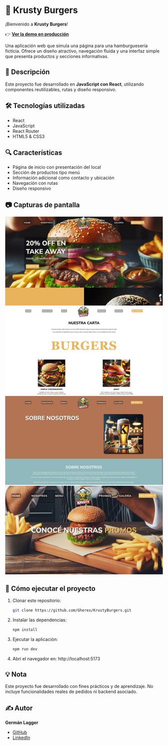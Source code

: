 # 🍔 Krusty Burgers

¡Bienvenido a **Krusty Burgers**!

👉 **[Ver la demo en producción](https://krustyburgers.netlify.app)**

Una aplicación web que simula una página para una hamburguesería ficticia. Ofrece un diseño atractivo, navegación fluida y una interfaz simple que presenta productos y secciones informativas.

## 📖 Descripción
Este proyecto fue desarrollado en **JavaScript con React**, utilizando componentes reutilizables, rutas y diseño responsivo.  

## 🛠️ Tecnologías utilizadas
- React
- JavaScript
- React Router
- HTML5 & CSS3

## 🔍 Características
- Página de inicio con presentación del local
- Sección de productos tipo menú
- Información adicional como contacto y ubicación
- Navegación con rutas
- Diseño responsivo

## 📷 Capturas de pantalla

![Inicio](images/inicio.png)
![Menú de hamburguesas](images/nuestra-carta.png)
![Contacto](images/sobre-nosotros.png)
![Promociones](images/promos.png)

## 🚀 Cómo ejecutar el proyecto
1. Clonar este repositorio:
   ```sh
   git clone https://github.com/Gherex/KrustyBurgers.git
   ```
2. Instalar las dependencias:
   ```sh
   npm install
   ```
3. Ejecutar la aplicación:
   ```sh
   npm run dev
   ```
4. Abrí el navegador en: http://localhost:5173

## 💡 Nota
Este proyecto fue desarrollado con fines prácticos y de aprendizaje. No incluye funcionalidades reales de pedidos ni backend asociado.

## ✍️ Autor
**Germán Lagger**  
- [GitHub](https://github.com/Gherex)
- [LinkedIn](https://www.linkedin.com/in/germanlagger/)
